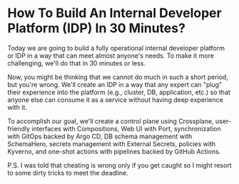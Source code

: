 # How To Build An Internal Developer Platform (IDP) In 30 Minutes?

Today we are going to build a fully operational internal developer platform or IDP in a way that can meet almost anyone's needs. To make it more challenging, we'll do that in 30 minutes or less.

Now, you might be thinking that we cannot do much in such a short period, but you're wrong. We'll create an IDP in a way that any expert can "plug" their experience into the platform (e.g., cluster, DB, application, etc.) so that anyone else can consume it as a service without having deep experience with it.

To accomplish our goal, we'll create a control plane using Crossplane, user-friendly interfaces with Compositions, Web UI with Port, synchronization with GitOps backed by Argo CD, DB schema management with SchemaHero, secrets management with External Secrets, policies with Kyverno, and one-shot actions with pipelines backed by GitHub Actions.

P.S. I was told that cheating is wrong only if you get caught so I might resort to some dirty tricks to meet the deadline.
